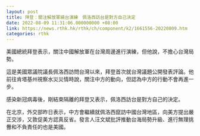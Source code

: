 ```yaml
---
layout: post
title: 拜登：關注解放軍繞台演練　佩洛西訪台是對方自己決定
date: 2022-08-09 11:31:06.000000000 +08:00
link: https://news.rthk.hk/rthk/ch/component/k2/1661556-20220809.htm
categories: rthk
---
```


美國總統拜登表示，關注中國解放軍在台灣周邊進行演練，但他說，不擔心台灣局勢。

這是美國眾議院議長佩洛西訪問台灣以來，拜登首次就台灣議題公開發表評論。他前往肯塔基州視察水災災情時說，關注中方的動向，但認為中方的行動不會再進一步。

感染新冠病毒後，剛結束隔離的拜登又表示，佩洛西訪台是對方自己的決定。

在北京，外交部昨日表示，中方會繼續就佩洛西竄訪中國台灣地區，向美方提出嚴正交涉，又敦促美方認真反省。發言人汪文斌批評推動台海局勢升級、進行無理挑釁和不負責任的也是美國。
